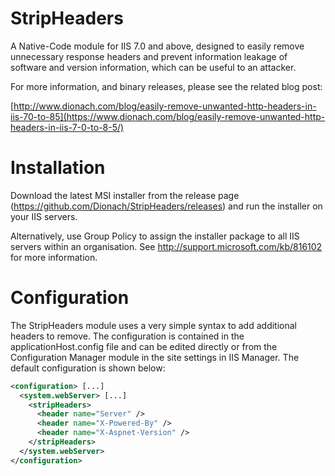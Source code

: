 StripHeaders
============

A Native-Code module for IIS 7.0 and above, designed to easily remove unnecessary response headers and prevent information leakage of software and version information, which can be useful to an attacker.

For more information, and binary releases, please see the related blog post:

[http://www.dionach.com/blog/easily-remove-unwanted-http-headers-in-iis-70-to-85](https://www.dionach.com/blog/easily-remove-unwanted-http-headers-in-iis-7-0-to-8-5/)

Installation
============

Download the latest MSI installer from the release page (https://github.com/Dionach/StripHeaders/releases) and run the installer on your IIS servers. 

Alternatively, use Group Policy to assign the installer package to all IIS servers within an organisation. See http://support.microsoft.com/kb/816102 for more information.

Configuration
=============

The StripHeaders module uses a very simple syntax to add additional headers to remove. The configuration is contained in the applicationHost.config file and can be edited directly or from the Configuration Manager module in the site settings in IIS Manager. The default configuration is shown below:
```xml
<configuration> [...]
  <system.webServer> [...]
    <stripHeaders>
      <header name="Server" />
      <header name="X-Powered-By" />
      <header name="X-Aspnet-Version" />
    </stripHeaders>
  </system.webServer>
</configuration>
```

